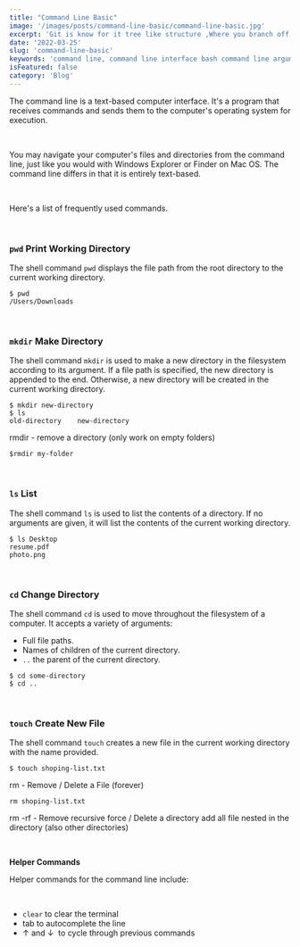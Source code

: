```yaml
---
title: "Command Line Basic"
image: '/images/posts/command-line-basic/command-line-basic.jpg'
excerpt: 'Git is know for it tree like structure ,Where you branch off from a code base in other to make you changes and then merge them back in at another location.Git will help you see the differences between two branches and help you merge them together.' 
date: '2022-03-25'
slug: 'command-line-basic'
keywords: 'command line, command line interface bash command line arguments, mac command line, command line commands,command line basic'
isFeatured: false
category: 'Blog'
---
```



The command line is a text-based computer interface. It's a program that receives commands and sends them to the computer's operating system for execution.

&nbsp;


You may navigate your computer's files and directories from the command line, just like you would with Windows Explorer or Finder on Mac OS. The command line differs in that it is entirely text-based.

&nbsp;

Here's a list of frequently used commands.

&nbsp;

###  `pwd` Print Working Directory 

The shell command `pwd` displays the file path from the root directory to the current working directory.

```
$ pwd
/Users/Downloads
```

&nbsp;

### `mkdir` Make Directory 

The shell command `mkdir` is used to make a new directory in the filesystem according to its argument. If a file path is specified, the new directory is appended to the end. Otherwise, a new directory will be created in the current working directory.

```
$ mkdir new-directory
$ ls 
old-directory    new-directory
```

rmdir - remove a directory (only work on empty folders)

```
$rmdir my-folder
```

&nbsp;


### `ls` List 

The shell command `ls` is used to list the contents of a directory. If no arguments are given, it will list the contents of the current working directory.

```
$ ls Desktop
resume.pdf
photo.png
```

&nbsp;


### `cd` Change Directory 

The shell command `cd` is used to move throughout the filesystem of a computer. It accepts a variety of arguments:

- Full file paths.
- Names of children of the current directory.
- `..` the parent of the current directory.

```
$ cd some-directory
$ cd ..
```

&nbsp;

### `touch` Create New File 

The shell command `touch` creates a new file in the current working directory with the name provided.

```
$ touch shoping-list.txt
```

rm - Remove / Delete a File (forever)

```
rm shoping-list.txt
```

rm -rf - Remove recursive force / Delete a directory add all file nested in the directory (also other directories)

&nbsp;

**Helper Commands** 

Helper commands for the command line include:

&nbsp;

- `clear` to clear the terminal
- tab to autocomplete the line
- ↑ and ↓  to cycle through previous commands